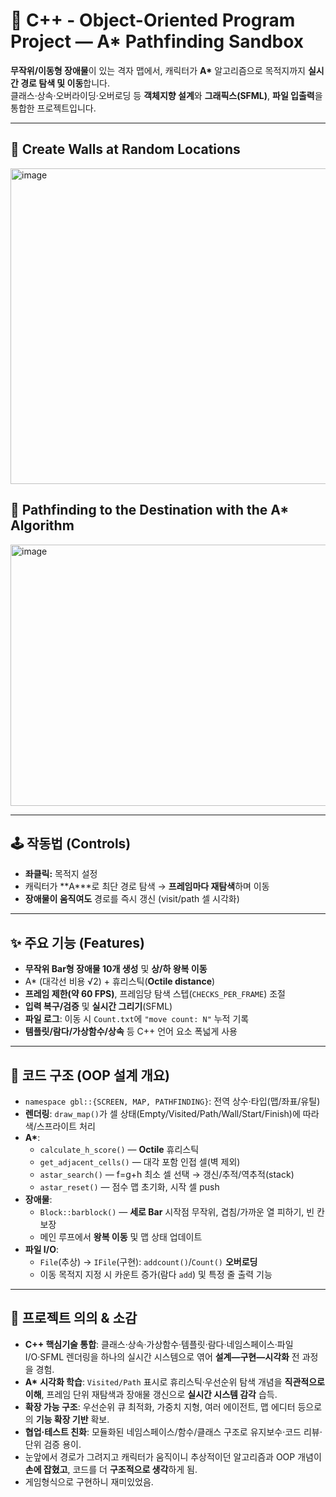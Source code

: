 # 🧭 C++ - Object-Oriented Program Project — A* Pathfinding Sandbox

**무작위/이동형 장애물**이 있는 격자 맵에서, 캐릭터가 **A\*** 알고리즘으로 목적지까지 **실시간 경로 탐색 및 이동**합니다.  
클래스·상속·오버라이딩·오버로딩 등 **객체지향 설계**와 **그래픽스(SFML)**, **파일 입출력**을 통합한 프로젝트입니다.

---

## 🧱 Create Walls at Random Locations
<img width="768" height="505" alt="image" src="https://github.com/user-attachments/assets/6ceefd64-7652-47d1-a5c5-eb46ab55964b" />

## 🧠 Pathfinding to the Destination with the A* Algorithm
<img width="739" height="418" alt="image" src="https://github.com/user-attachments/assets/1313fceb-047d-4083-bc75-f08abed157dc" />

---

## 🕹️ 작동법 (Controls)
- **좌클릭:** 목적지 설정  
- 캐릭터가 **A\***로 최단 경로 탐색 → **프레임마다 재탐색**하며 이동  
- **장애물이 움직여도** 경로를 즉시 갱신 (visit/path 셀 시각화)

---

## ✨ 주요 기능 (Features)
- **무작위 Bar형 장애물 10개 생성** 및 **상/하 왕복 이동**  
- A\* (대각선 비용 √2) + 휴리스틱(**Octile distance**)  
- **프레임 제한(약 60 FPS)**, 프레임당 탐색 스텝(`CHECKS_PER_FRAME`) 조절  
- **입력 복구/검증** 및 **실시간 그리기**(SFML)  
- **파일 로그**: 이동 시 `Count.txt`에 `"move count: N"` 누적 기록  
- **템플릿/람다/가상함수/상속** 등 C++ 언어 요소 폭넓게 사용

---

## 🧩 코드 구조 (OOP 설계 개요)
- `namespace gbl::{SCREEN, MAP, PATHFINDING}`: 전역 상수·타입(맵/좌표/유틸)  
- **렌더링**: `draw_map()`가 셀 상태(Empty/Visited/Path/Wall/Start/Finish)에 따라 색/스프라이트 처리  
- **A\***:
  - `calculate_h_score()` — **Octile** 휴리스틱  
  - `get_adjacent_cells()` — 대각 포함 인접 셀(벽 제외)  
  - `astar_search()` — f=g+h 최소 셀 선택 → 갱신/추적/역추적(stack)  
  - `astar_reset()` — 점수 맵 초기화, 시작 셀 push
- **장애물**:
  - `Block::barblock()` — **세로 Bar** 시작점 무작위, 겹침/가까운 열 피하기, 빈 칸 보장  
  - 메인 루프에서 **왕복 이동** 및 맵 상태 업데이트
- **파일 I/O**:
  - `File`(추상) → `IFile`(구현): `addcount()`/`Count()` **오버로딩**  
  - 이동 목적지 지정 시 카운트 증가(람다 `add`) 및 특정 줄 출력 기능

---

## 🎯 프로젝트 의의 & 소감

- **C++ 핵심기술 통합**: 클래스·상속·가상함수·템플릿·람다·네임스페이스·파일 I/O·SFML 렌더링을 하나의 실시간 시스템으로 엮어 **설계—구현—시각화** 전 과정을 경험.  
- **A\*** **시각화 학습**: `Visited/Path` 표시로 휴리스틱·우선순위 탐색 개념을 **직관적으로 이해**, 프레임 단위 재탐색과 장애물 갱신으로 **실시간 시스템 감각** 습득.  
- **확장 가능 구조**: 우선순위 큐 최적화, 가중치 지형, 여러 에이전트, 맵 에디터 등으로의 **기능 확장 기반** 확보.  
- **협업·테스트 친화**: 모듈화된 네임스페이스/함수/클래스 구조로 유지보수·코드 리뷰·단위 검증 용이.
- 눈앞에서 경로가 그려지고 캐릭터가 움직이니 추상적이던 알고리즘과 OOP 개념이 **손에 잡혔고**, 코드를 더 **구조적으로 생각**하게 됨.
- 게임형식으로 구현하니 재미있었음.



